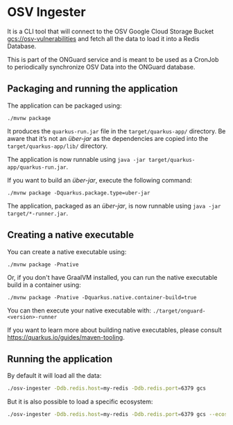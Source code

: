 # OSV Ingester

It is a CLI tool that will connect to the OSV Google Cloud Storage Bucket [gcs://osv-vulnerabilities](https://storage.googleapis.com/osv-vulnerabilities/index.html) and fetch all the data to load it into a Redis Database.

This is part of the ONGuard service and is meant to be used as a CronJob to periodically synchronize OSV Data into
the ONGuard database.

## Packaging and running the application

The application can be packaged using:
```shell script
./mvnw package
```
It produces the `quarkus-run.jar` file in the `target/quarkus-app/` directory.
Be aware that it’s not an _über-jar_ as the dependencies are copied into the `target/quarkus-app/lib/` directory.

The application is now runnable using `java -jar target/quarkus-app/quarkus-run.jar`.

If you want to build an _über-jar_, execute the following command:
```shell script
./mvnw package -Dquarkus.package.type=uber-jar
```

The application, packaged as an _über-jar_, is now runnable using `java -jar target/*-runner.jar`.

## Creating a native executable

You can create a native executable using: 
```shell script
./mvnw package -Pnative
```

Or, if you don't have GraalVM installed, you can run the native executable build in a container using: 
```shell script
./mvnw package -Pnative -Dquarkus.native.container-build=true
```

You can then execute your native executable with: `./target/onguard-<version>-runner`

If you want to learn more about building native executables, please consult https://quarkus.io/guides/maven-tooling.

## Running the application

By default it will load all the data:

```bash
./osv-ingester -Ddb.redis.host=my-redis -Ddb.redis.port=6379 gcs
```

But it is also possible to load a specific ecosystem:

```bash
./osv-ingester -Ddb.redis.host=my-redis -Ddb.redis.port=6379 gcs --ecosystem Maven
```